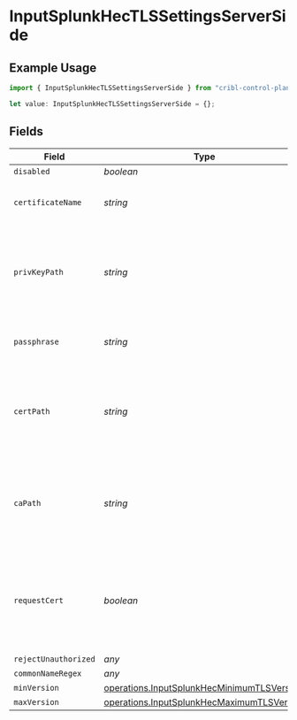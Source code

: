 # InputSplunkHecTLSSettingsServerSide

## Example Usage

```typescript
import { InputSplunkHecTLSSettingsServerSide } from "cribl-control-plane/models/operations";

let value: InputSplunkHecTLSSettingsServerSide = {};
```

## Fields

| Field                                                                                                    | Type                                                                                                     | Required                                                                                                 | Description                                                                                              |
| -------------------------------------------------------------------------------------------------------- | -------------------------------------------------------------------------------------------------------- | -------------------------------------------------------------------------------------------------------- | -------------------------------------------------------------------------------------------------------- |
| `disabled`                                                                                               | *boolean*                                                                                                | :heavy_minus_sign:                                                                                       | N/A                                                                                                      |
| `certificateName`                                                                                        | *string*                                                                                                 | :heavy_minus_sign:                                                                                       | The name of the predefined certificate                                                                   |
| `privKeyPath`                                                                                            | *string*                                                                                                 | :heavy_minus_sign:                                                                                       | Path on server containing the private key to use. PEM format. Can reference $ENV_VARS.                   |
| `passphrase`                                                                                             | *string*                                                                                                 | :heavy_minus_sign:                                                                                       | Passphrase to use to decrypt private key                                                                 |
| `certPath`                                                                                               | *string*                                                                                                 | :heavy_minus_sign:                                                                                       | Path on server containing certificates to use. PEM format. Can reference $ENV_VARS.                      |
| `caPath`                                                                                                 | *string*                                                                                                 | :heavy_minus_sign:                                                                                       | Path on server containing CA certificates to use. PEM format. Can reference $ENV_VARS.                   |
| `requestCert`                                                                                            | *boolean*                                                                                                | :heavy_minus_sign:                                                                                       | Require clients to present their certificates. Used to perform client authentication using SSL certs.    |
| `rejectUnauthorized`                                                                                     | *any*                                                                                                    | :heavy_minus_sign:                                                                                       | N/A                                                                                                      |
| `commonNameRegex`                                                                                        | *any*                                                                                                    | :heavy_minus_sign:                                                                                       | N/A                                                                                                      |
| `minVersion`                                                                                             | [operations.InputSplunkHecMinimumTLSVersion](../../models/operations/inputsplunkhecminimumtlsversion.md) | :heavy_minus_sign:                                                                                       | N/A                                                                                                      |
| `maxVersion`                                                                                             | [operations.InputSplunkHecMaximumTLSVersion](../../models/operations/inputsplunkhecmaximumtlsversion.md) | :heavy_minus_sign:                                                                                       | N/A                                                                                                      |